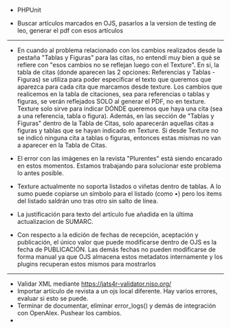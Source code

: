 
- PHPUnit

- Buscar artículos marcados en OJS, pasarlos a la version de testing de leo, generar el pdf con esos artículos

---

- En cuando al problema relacionado con los cambios realizados desde la pestaña "Tablas y Figuras" para las citas, no entendí muy bien a qué se refiere con "esos cambios no se reflejan luego con el Texture". En sí, la tabla de citas (donde aparecen las 2 opciones: Referencias y Tablas - Figuras) se utiliza para poder especificar el texto que queremos que aparezca para cada cita que marcamos desde texture. Los cambios que realicemos en la tabla de citaciones, sea para referencias o tablas y figuras, se verán reflejados SOLO al generar el PDF, no en texture. Texture solo sirve para indicar DÓNDE queremos que haya una cita (sea a una referencia, tabla o figura). 
  Además, en las sección de "Tablas y Figuras" dentro de la Tabla de Citas, solo aparecerán aquellas citas a figuras y tablas que se hayan indicado en Texture. Si desde Texture no se indicó ninguna cita a tablas o figuras, entonces estas mismas no van a aparecer en la Tabla de Citas.

- El error con las imágenes en la revista "Plurentes" está siendo encarado en estos momentos. Estamos trabajando para solucionar este problema lo antes posible.  

- Texture actualmente no soporta listados o viñetas dentro de tablas. A lo sumo puede copiarse un símbolo para el listado (como •) pero los items del listado saldrán uno tras otro sin salto de línea.

- La justificación para texto del artículo fue añadida en la última actualizacion de SUMARC.

- Con respecto a la edición de fechas de recepción, aceptación y publicación, el único valor que puede modificarse dentro de OJS es la fecha de PUBLICACIÓN. Las demás fechas no pueden modificarse de forma manual ya que OJS almacena estos metadatos internamente y los plugins recuperan estos mismos para mostrarlos 

---

- Validar XML mediante https://jats4r-validator.niso.org/
- Importar artículo de revista a un ojs local diferente. Hay varios errores, evaluar si esto se puede.
- Terminar de documentar, eliminar error_logs() y demás de integración con OpenAlex. Pushear los cambios.
- 